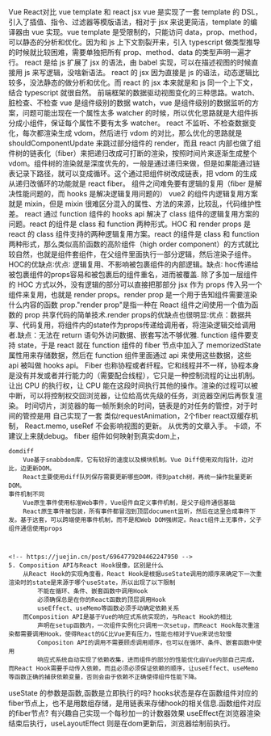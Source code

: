 <!-- https://juejin.cn/post/7007048306438176799 -->
Vue React对比
    vue template 和 react jsx
        vue 是实现了一套 template 的 DSL，引入了插值、指令、过滤器等模版语法，相对于 jsx 来说更简洁，template 的编译器由 vue 实现。vue template 是受限制的，只能访问 data，prop、method，可以静态的分析和优化。因为和 js 上下文割裂开来，引入 typescript 做类型推导的时候就比较困难，需要单独把所有 prop、method、data 的类型声明一遍才行。
        react 是给 js 扩展了 jsx 的语法，由 babel 实现，可以在描述视图的时候直接用 js 来写逻辑，没啥新语法。 react 的 jsx 因为直接是 js 的语法，动态逻辑比较多，没法静态的做分析和优化。而 react 的 jsx 本来就是和 js 同一个上下文，结合 typescript 就很自然。
    前端框架的数据驱动视图变化的三种思路。watch、脏检查、不检查
        vue 是组件级别的数据 watch，vue 是组件级别的数据监听的方案，问题可能出现在一个属性太多 watcher 的时候，所以优化思路就是大组件拆分成小组件，保证每个属性不要有太多 watcher。
        react 不监听、不检查数据变化，每次都渲染生成 vdom，然后进行 vdom 的对比，那么优化的思路就是 shouldComponentUpdate 来跳过部分组件的 render，而且 react 内部也做了组件树的链表化（fiber）来把递归改成可打断的渲染，按照时间片来逐渐生成整个 vdom。组件树的渲染就是深度优先的，一般是通过递归来做，但是如果能通过链表记录下路径，就可以变成循环。这个通过把组件树改成链表，把 vdom 的生成从递归改循环的功能就是 react fiber。
    组件之间难免要有逻辑的复用（fiber 是解决性能问题的，而 hooks 是解决逻辑复用问题的）
        vue2 的组件内逻辑复用方案就是 mixin，但是 mixin 很难区分混入的属性、方法的来源，比较乱，代码维护性差。
        react 通过 function 组件的 hooks api 解决了 class 组件的逻辑复用方案的问题。react 的组件是 class 和 function 两种形式。HOC 和 render props 是 react 的 class 组件支持的两种逻辑复用方案。react 的组件是 class 和 function 两种形式，那么类似高阶函数的高阶组件（high order component）的方式就比较自然，也就是组件套组件，在父组件里面执行一部分逻辑，然后渲染子组件。HOC的优缺点∶优点∶ 逻辑复用、不影响被包裹组件的内部逻辑。缺点∶ hoc传递给被包裹组件的props容易和被包裹后的组件重名，进而被覆盖. 除了多加一层组件的 HOC 方式以外，没有逻辑的部分可以直接把那部分 jsx 作为 props 传入另一个组件来复用，也就是 render props。render prop 是一个用于告知组件需要渲染什么内容的函数 prop."render prop"是指一种在 React 组件之间使用一个值为函数的 prop 共享代码的简单技术.render props的优缺点也很明显∶优点：数据共享、代码复用，将组件内的state作为props传递给调用者，将渲染逻辑交给调用者.缺点：无法在 return 语句外访问数据、嵌套写法不够优雅.
        function 组件要支持 state，于是 react 就在 function 组件的 fiber 节点中加入了 memorizedState 属性用来存储数据，然后在 function 组件里面通过 api 来使用这些数据，这些 api 被叫做 hooks api。
        Fiber 也称协程或者纤程。它和线程并不一样，协程本身是没有并发或者并行能力的（需要配合线程），它只是一种控制流程的让出机制。让出 CPU 的执行权，让 CPU 能在这段时间执行其他的操作。渲染的过程可以被中断，可以将控制权交回浏览器，让位给高优先级的任务，浏览器空闲后再恢复渲染。
        时间切片，浏览器的每一帧所剩余的时间，链表是的对任务的管控，对于时间的管控是用 自己实现了一套 类似requestAnimation，2个fiber react双缓存机制，
        React.memo, 
        useRef 不会影响视图的更新。
        从优秀的文章入手。
        卡颂，不建议上来就debug。
        fiber 组件如何映射到真实dom上，


    domdiff
        Vue基于snabbdom库，它有较好的速度以及模块机制。Vue Diff使用双向指针，边对比，边更新DOM。
        React主要使用diff队列保存需要更新哪些DOM，得到patch树，再统一操作批量更新DOM。
    事件机制不同
        Vue原生事件使用标准Web事件，Vue组件自定义事件机制，是父子组件通信基础
        React原生事件被包装，所有事件都冒泡到顶层document监听，然后在这里合成事件下发。基于这套，可以跨端使用事件机制，而不是和Web DOM强绑定。React组件上无事件，父子组件通信使用props



    <!-- https://juejin.cn/post/6964779204462247950 -->
    5. Composition API与React Hook很像，区别是什么
        从React Hook的实现角度看，React Hook是根据useState调用的顺序来确定下一次重渲染时的state是来源于哪个useState，所以出现了以下限制
            不能在循环、条件、嵌套函数中调用Hook
            必须确保总是在你的React函数的顶层调用Hook
            useEffect、useMemo等函数必须手动确定依赖关系
        而Composition API是基于Vue的响应式系统实现的，与React Hook的相比
            声明在setup函数内，一次组件实例化只调用一次setup，而React Hook每次重渲染都需要调用Hook，使得React的GC比Vue更有压力，性能也相对于Vue来说也较慢
            Compositon API的调用不需要顾虑调用顺序，也可以在循环、条件、嵌套函数中使用
            响应式系统自动实现了依赖收集，进而组件的部分的性能优化由Vue内部自己完成，而React Hook需要手动传入依赖，而且必须必须保证依赖的顺序，让useEffect、useMemo等函数正确的捕获依赖变量，否则会由于依赖不正确使得组件性能下降。




useState 的参数是函数,函数是立即执行的吗?
hooks状态是存在函数组件对应的fiber节点上，也不是用数组存储，是用链表来存储hook的相关信息.函数组件对应的fiber节点?
有兴趣自己实现一个每秒加一的计数器效果
useEffect在浏览器渲染结束后执行，useLayoutEffect 则是在dom更新后，浏览器绘制前执行。

